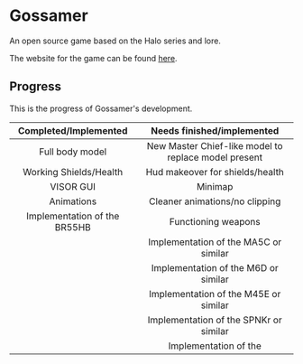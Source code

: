 # Gossamer
An open source game based on the Halo series and lore. 

The website for the game can be found [here](https://pjgossamer.github.io/).

## Progress

This is the progress of Gossamer's development.

| Completed/Implemented | Needs finished/implemented |
| :---: | :---: |
| Full body model | New Master Chief-like model to replace model present |
| Working Shields/Health | Hud makeover for shields/health |
| VISOR GUI | Minimap |
| Animations | Cleaner animations/no clipping |
| Implementation of the BR55HB | Functioning weapons |
| | Implementation of the MA5C or similar |
| | Implementation of the M6D or similar |
| | Implementation of the M45E or similar |
| | Implementation of the SPNKr or similar |
| | Implementation of the |
